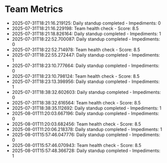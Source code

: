 # Team Metrics

- 2025-07-31T18:21:16.219125: Daily standup completed - Impediments: 0
- 2025-07-31T18:21:16.229198: Team health check - Score: 8.5
- 2025-07-31T18:21:18.826164: Daily standup completed - Impediments: 1
- 2025-07-31T18:22:52.700087: Daily standup completed - Impediments: 0
- 2025-07-31T18:22:52.714978: Team health check - Score: 8.5
- 2025-07-31T18:22:55.272447: Daily standup completed - Impediments: 1
- 2025-07-31T18:23:10.777664: Daily standup completed - Impediments: 0
- 2025-07-31T18:23:10.798124: Team health check - Score: 8.5
- 2025-07-31T18:23:13.398956: Daily standup completed - Impediments: 1
- 2025-07-31T18:38:32.602603: Daily standup completed - Impediments: 0
- 2025-07-31T18:38:32.616564: Team health check - Score: 8.5
- 2025-07-31T18:38:35.112692: Daily standup completed - Impediments: 1
- 2025-08-01T11:20:03.667196: Daily standup completed - Impediments: 0
- 2025-08-01T11:20:03.682456: Team health check - Score: 8.5
- 2025-08-01T11:20:06.218378: Daily standup completed - Impediments: 1
- 2025-08-01T15:57:46.047776: Daily standup completed - Impediments: 0
- 2025-08-01T15:57:46.070943: Team health check - Score: 8.5
- 2025-08-01T15:57:48.366728: Daily standup completed - Impediments: 1
